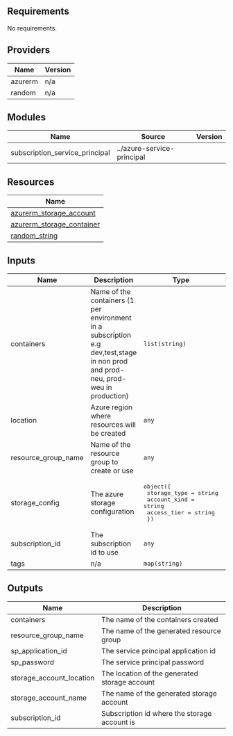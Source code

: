 ## Requirements

No requirements.

## Providers

| Name | Version |
|------|---------|
| azurerm | n/a |
| random | n/a |

## Modules

| Name | Source | Version |
|------|--------|---------|
| subscription_service_principal | ../azure-service-principal |  |

## Resources

| Name |
|------|
| [azurerm_storage_account](https://registry.terraform.io/providers/hashicorp/azurerm/latest/docs/resources/storage_account) |
| [azurerm_storage_container](https://registry.terraform.io/providers/hashicorp/azurerm/latest/docs/resources/storage_container) |
| [random_string](https://registry.terraform.io/providers/hashicorp/random/latest/docs/resources/string) |

## Inputs

| Name | Description | Type | Default | Required |
|------|-------------|------|---------|:--------:|
| containers | Name of the containers (1 per environment in a subscription e.g  dev,test,stage in non prod and prod-neu, prod-weu in production) | `list(string)` | n/a | yes |
| location | Azure region where resources will be created | `any` | n/a | yes |
| resource\_group\_name | Name of the resource group to create or use | `any` | n/a | yes |
| storage\_config | The azure storage configuration | <pre>object({<br>    storage_type = string<br>    account_kind = string<br>    access_tier  = string<br>  })</pre> | n/a | yes |
| subscription\_id | The subscription id to use | `any` | n/a | yes |
| tags | n/a | `map(string)` | n/a | yes |

## Outputs

| Name | Description |
|------|-------------|
| containers | The name of the containers created |
| resource\_group\_name | The name of the generated resource group |
| sp\_application\_id | The service principal application id |
| sp\_password | The service principal password |
| storage\_account\_location | The location of the generated storage account |
| storage\_account\_name | The name of the generated storage account |
| subscription\_id | Subscription id where the storage account is |

